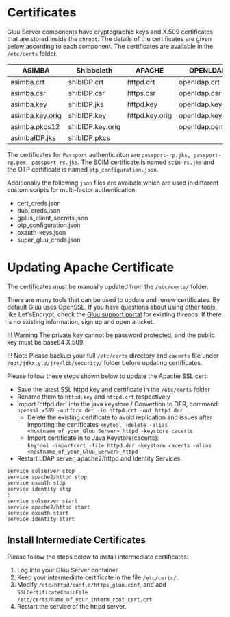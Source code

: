 # Certificates 

Gluu Server components have cryptographic keys and X.509 certificates that are stored inside the
`chroot`. The details of the certificates are given below according to each component. The certificates
are available in the `/etc/certs` folder.

|ASIMBA		|Shibboleth	|APACHE		|OPENLDAP	|
|---------------|---------------|---------------|---------------|
|asimba.crt	|shibIDP.crt	|httpd.crt	|openldap.crt	|
|asimba.csr	|shibIDP.csr	|https.csr	|openldap.csr	|
|asimba.key	|shibIDP.jks	|httpd.key	|openldap.key	|
|asimba.key.orig|shibIDP.key	|httpd.key.orig	|openldap.key.orig|
|asimba.pkcs12	|shibIDP.key.orig|		|openldap.pem	|
|asimbaIDP.jks	|shibIDP.pkcs	|		|		|

The certificates for `Passport` authenticaiton are `passport-rp.jks, passport-rp.pem, passport-rs.jks`. The SCIM certificate is named `scim-rs.jks` and the OTP certificate is named `otp_configuration.json`.

Additionally the following `json` files are avaibale which are used in different custom scripts for multi-factor authentication.

* cert_creds.json
* duo_creds.json
* gplus_client_secrets.json
* otp_configuration.json
* oxauth-keys.json
* super_gluu_creds.json

# Updating Apache Certificate

The certificates must be manually updated from the `/etc/certs/` folder. 
    
There are many tools that can be used to update and renew certificates. By default Gluu uses OpenSSL. 
If you have questions about using other tools, like Let'sEncrypt, 
check the [Gluu support portal](http://support.gluu.org) for existing threads. 
If there is no existing information, sign up and open a ticket. 

!!! Warning
    The private key cannot be password protected, and the public key must be base64 X.509. 

!!! Note
    Please backup your full `/etc/certs` directory and `cacerts` file under `/opt/jdkx.y.z/jre/lib/security/` folder before updating certificates.

Please follow these steps shown below to update the Apache SSL cert:

- Save the latest SSL httpd key and certificate in the `/etc/certs` folder
- Rename them to `httpd.key` and `httpd.crt` respectively
- Import 'httpd.der' into the java keystore
/ Convertion to DER, command:<br/> `openssl x509 -outform der -in httpd.crt -out httpd.der`
    - Delete the existing certificate to avoid replication and issues after importing the certificates
       `keytool -delete -alias <hostname_of_your_Gluu_Server>_httpd -keystore cacerts`
    - Import certificate in to Java Keystore(cacerts):
    <br/> `keytool -importcert -file httpd.der -keystore cacerts -alias <hostname_of_your_Gluu_Server>_httpd`
- Restart LDAP server, apache2/httpd and Identity Services.
```
service solserver stop
service apache2/httpd stop
service oxauth stop
service identity stop
:
service solserver start
service apache2/httpd start
service oxauth start
service identity start
```

## Install Intermediate Certificates
Please follow the steps below to install intermediate certificates:

1. Log into your Gluu Server container.
2. Keep your intermediate certificate in the file `/etc/certs/`.
3. Modify `/etc/httpd/conf.d/https_gluu.conf`, and add<br/>
  `SSLCertificateChainFile /etc/certs/name_of_your_interm_root_cert.crt`.
4. Restart the service of the httpd server.
